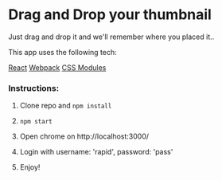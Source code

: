 # Drag and Drop your thumbnail

Just drag and drop it and we'll remember where you placed it.. 

This app uses the following tech:

[React](https://reactjs.org/)
[Webpack](https://webpack.js.org/)
[CSS Modules](https://github.com/css-modules/css-modules)

### Instructions:

1) Clone repo and `npm install`

2) `npm start`  

3) Open chrome on http://localhost:3000/

4) Login with username: 'rapid', password: 'pass'

5) Enjoy!  
